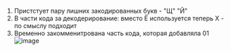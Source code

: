 1. Пристстует пару лишних закодированных букв - "Щ" "Й"
2. В части кода за декодерирование: вместо Ё используется теперь Х - по смыслу подходит 
3. Временно закомменитрована часть кода, которая добавляла 01
![image](https://github.com/user-attachments/assets/78f353cd-043d-45fe-a147-1c76752b13fe)
